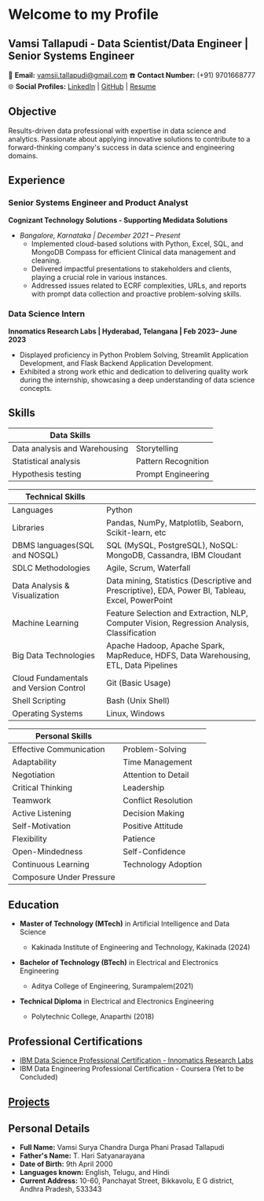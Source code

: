 # Welcome to my Profile

## Vamsi Tallapudi - Data Scientist/Data Engineer | Senior Systems Engineer

📧 **Email:** [vamsii.tallapudi@gmail.com](mailto:vamsii.tallapudi@gmail.com)
☎️ **Contact Number:** (+91) 9701668777  
🌐 **Social Profiles:** [LinkedIn](https://www.linkedin.com/in/vamsitallapudi/) | [GitHub](https://github.com/Vamsitallapudi9) | [Resume](https://drive.google.com/drive/folders/18tt0YG91LhjzEqNuif8vmdvnzTwHIzwn?usp=drive_link)

## Objective

Results-driven data professional with expertise in data science and analytics. Passionate about applying innovative solutions to contribute to a forward-thinking company's success in data science and engineering domains.

## Experience

### Senior Systems Engineer and Product Analyst
**Cognizant Technology Solutions - Supporting Medidata Solutions**
- *Bangalore, Karnataka | December 2021 – Present*
  - Implemented cloud-based solutions with Python, Excel, SQL, and MongoDB Compass for efficient Clinical data management and cleaning.
  - Delivered impactful presentations to stakeholders and clients, playing a crucial role in various instances.
  - Addressed issues related to ECRF complexities, URLs, and reports with prompt data collection and proactive problem-solving skills.

### Data Science Intern
**Innomatics Research Labs | Hyderabad, Telangana | Feb 2023– June 2023**
- Displayed proficiency in Python Problem Solving, Streamlit Application Development, and Flask Backend Application Development.
- Exhibited a strong work ethic and dedication to delivering quality work during the internship, showcasing a deep understanding of data science concepts.

## Skills
| Data Skills                               |                                |
|-------------------------------------------|--------------------------------|
| Data analysis and Warehousing             | Storytelling                   |
| Statistical analysis                      | Pattern Recognition           |
| Hypothesis testing                        | Prompt Engineering             |

| Technical Skills                           |                                |
|-------------------------------------------|--------------------------------|
| Languages                                 | Python                         |
| Libraries                                | Pandas, NumPy, Matplotlib, Seaborn, Scikit-learn, etc |
| DBMS languages(SQL and NOSQL)              | SQL (MySQL, PostgreSQL), NoSQL: MongoDB, Cassandra, IBM Cloudant |
| SDLC Methodologies                        | Agile, Scrum, Waterfall         |
| Data Analysis & Visualization             | Data mining, Statistics (Descriptive and Prescriptive), EDA, Power BI, Tableau, Excel, PowerPoint |
| Machine Learning                          | Feature Selection and Extraction, NLP, Computer Vision, Regression Analysis, Classification |
| Big Data Technologies                     | Apache Hadoop, Apache Spark, MapReduce, HDFS, Data Warehousing, ETL, Data Pipelines |
| Cloud Fundamentals and Version Control    | Git (Basic Usage)               |
| Shell Scripting                           | Bash (Unix Shell)               |
| Operating Systems                         | Linux, Windows                  |

| Personal Skills                           |                                |
|-------------------------------------------|--------------------------------|
| Effective Communication                   | Problem-Solving                |
| Adaptability                              | Time Management                |
| Negotiation                               | Attention to Detail            |
| Critical Thinking                         | Leadership                     |
| Teamwork                                  | Conflict Resolution             |
| Active Listening                          | Decision Making                |
| Self-Motivation                           | Positive Attitude               |
| Flexibility                               | Patience                       |
| Open-Mindedness                           | Self-Confidence                |
| Continuous Learning                       | Technology Adoption            |
| Composure Under Pressure                  |                                |

## Education

- **Master of Technology (MTech)** in Artificial Intelligence and Data Science
  - Kakinada Institute of Engineering and Technology, Kakinada (2024)
  
- **Bachelor of Technology (BTech)** in Electrical and Electronics Engineering
  - Aditya College of Engineering, Surampalem(2021)

- **Technical Diploma** in Electrical and Electronics Engineering
  - Polytechnic College, Anaparthi (2018)

## Professional Certifications

- [IBM Data Science Professional Certification - Innomatics Research Labs ](https://www.linkedin.com/posts/vamsitallapudi_course-completion-activity-7094842507359899648-8YNX?utm_source=share&utm_medium=member_desktop)
- IBM Data Engineering Professional Certification - Coursera (Yet to be Concluded)

## [Projects](https://github.com/Vamsitallapudi9/Projects-Data-science)

## Personal Details

- **Full Name:** Vamsi Surya Chandra Durga Phani Prasad Tallapudi
- **Father's Name:** T. Hari Satyanarayana
- **Date of Birth:** 9th April 2000
- **Languages known:** English, Telugu, and Hindi
- **Current Address:** 10-60, Panchayat Street, Bikkavolu, E G district, Andhra Pradesh, 533343

